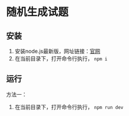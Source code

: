 # 随机生成试题   

## 安装  
1. 安装node.js最新版，网址链接：[官网](https://nodejs.org/zh-cn/)   
2. 在当前目录下，打开命令行执行， `npm i`  


## 运行   

方法一： 

1. 在当前目录下，打开命令行执行， `npm run dev`  


